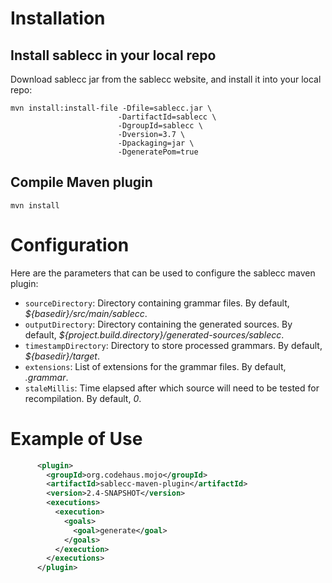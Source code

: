 # Installation

## Install sablecc in your local repo

Download sablecc jar from the sablecc website, and install it into
your local repo:

```
mvn install:install-file -Dfile=sablecc.jar \
                        -DartifactId=sablecc \
                        -DgroupId=sablecc \
                        -Dversion=3.7 \
                        -Dpackaging=jar \
                        -DgeneratePom=true

```

## Compile Maven plugin

```
mvn install
```

# Configuration

Here are the parameters that can be used to configure the sablecc
maven plugin:

- `sourceDirectory`: Directory containing grammar files.  By default,
_${basedir}/src/main/sablecc_.
- `outputDirectory`: Directory containing the generated sources. By
default, _${project.build.directory}/generated-sources/sablecc_.
- `timestampDirectory`: Directory to store processed grammars.  By
default, _${basedir}/target_.
- `extensions`: List of extensions for the grammar files.  By default,
_.grammar_.
- `staleMillis`: Time elapsed after which source will need to be
  tested for recompilation. By default, _0_.

# Example of Use

```xml
      <plugin>
        <groupId>org.codehaus.mojo</groupId>
        <artifactId>sablecc-maven-plugin</artifactId>
        <version>2.4-SNAPSHOT</version>
        <executions>
          <execution>
            <goals>
			  <goal>generate</goal>
			</goals>
          </execution>
        </executions>
      </plugin>

```
